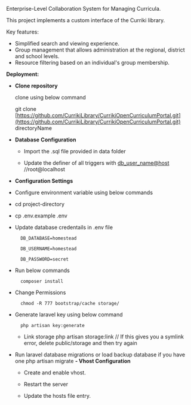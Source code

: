 Enterprise-Level Collaboration System for Managing Curricula.

This project implements a custom interface of the Curriki library.

Key features:

- Simplified search and viewing experience.
- Group management that allows administration at the regional, district and school levels.
- Resource filtering based on an individual's group membership.

**Deployment:**

  

- **Clone repository**

    clone using below command

    git clone [https://github.com/CurrikiLibrary/CurrikiOpenCurriculumPortal.git](https://github.com/CurrikiLibrary/CurrikiOpenCurriculumPortal.git) directoryName

  

- **Database** **Configuration**

    - Import the .sql file provided in data folder

    - Update the definer of all triggers with [db_user_name@host](mailto:db_user_name@host) //root@localhost

- **Configuration Settings**

  

- Configure environment variable using below commands

- cd project-directory

- cp .env.example .env

- Update database credentails in .env file

        DB_DATABASE=homestead

        DB_USERNAME=homestead

        DB_PASSWORD=secret

- Run below commands

        composer install

- Change Permissions

        chmod -R 777 bootstrap/cache storage/

  

- Generate laravel key using below command

		php artisan key:generate

  - Link storage
	php artisan storage:link
	// If this gives you a symlink error, delete public/storage and then try again


- Run laravel database migrations or load backup database if you have one
	php artisan migrate
**- Vhost Configuration**

  
    - Create and enable vhost.

    - Restart the server

    - Update the hosts file entry.
	


